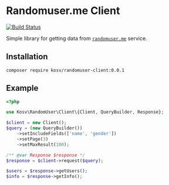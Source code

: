 # Randomuser.me Client

[![Build Status](https://app.travis-ci.com/kos-v/randomuser-client.svg?branch=main)](https://app.travis-ci.com/kos-v/randomuser-client)

Simple library for getting data from [`randomuser.me`](https://randomuser.me/) service.

## Installation

```shell
composer require kosv/randomuser-client:0.0.1
```

## Example

```php
<?php

use Kosv\RandomUser\Client\{Client, QueryBuilder, Response};

$client = new Client();
$query = (new QueryBuilder())
    ->setIncludeFields(['name', 'gender'])
    ->setPage(3)
    ->setMaxResult(100);

/** @var Response $response */
$response = $client->request($query);

$users = $response->getUsers();
$info = $response->getInfo();

```